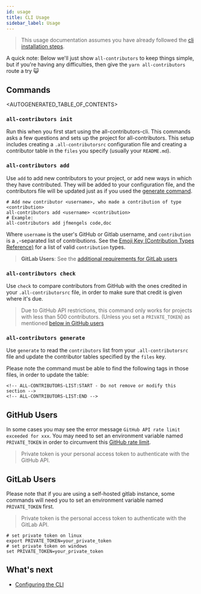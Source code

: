 ```yaml
---
id: usage
title: CLI Usage
sidebar_label: Usage
---
```


> This usage documentation assumes you have already followed the [cli installation steps](installation).

A quick note: Below we'll just show `all-contributors` to keep things simple, but if you're having any difficulties, then give the `yarn all-contributors` route a try 😺


## Commands
<AUTOGENERATED_TABLE_OF_CONTENTS>

### `all-contributors init`
Run this when you first start using the all-contributors-cli. This commands asks a few questions and sets up the project for all-contributors.
This setup includes creating a `.all-contributorsrc` configuration file and creating a contributor table in the `files` you specify (usually your `README.md`).

### `all-contributors add`
Use `add` to add new contributors to your project, or add new ways in which they
have contributed. They will be added to your configuration file, and the
contributors file will be updated just as if you used the [generate command](#all-contributors-generate).

```console
# Add new contributor <username>, who made a contribution of type <contribution>
all-contributors add <username> <contribution>
# Example:
all-contributors add jfmengels code,doc
```

Where `username` is the user's GitHub or Gitlab username, and `contribution` is a
`,`-separated list of contributions. See the [Emoji Key (Contribution Types Reference)](../emoji-key)
for a list of valid `contribution` types.

> **GitLab Users**: See the [additional requirements for GitLab users](#gitlab-users)

### `all-contributors check`
Use `check` to compare contributors from GitHub with the ones credited in your
`.all-contributorsrc` file, in order to make sure that credit is given where
it's due.

> Due to GitHub API restrictions, this command only works for projects with less
> than 500 contributors. (Unless you set a `PRIVATE_TOKEN`) as mentioned [below in GitHub users](#github-users)


### `all-contributors generate`
Use `generate` to read the `contributors` list from your `.all-contributorsrc` file
and update the contributor tables specified by the `files` key.

Please note the command must be able to find the following tags in those files, in order to update the table:
```
<!-- ALL-CONTRIBUTORS-LIST:START - Do not remove or modify this section -->
<!-- ALL-CONTRIBUTORS-LIST:END -->
```


## GitHub Users
In some cases you may see the error message `GitHub API rate limit exceeded for xxx`. You may need to set an environment variable named `PRIVATE_TOKEN` in order to circumvent this [GitHub rate limit](https://developer.github.com/v3/rate_limit/).

> Private token is your personal access token to authenticate with the GitHub API.


## GitLab Users
Please note that if you are using a self-hosted gitlab instance,
some commands will need you to set an environment variable named `PRIVATE_TOKEN` first.

> Private token is the personal access token to authenticate with the GitLab API.

```console
# set private token on linux
export PRIVATE_TOKEN=your_private_token
# set private token on windows
set PRIVATE_TOKEN=your_private_token
```



## What's next
- [Configuring the CLI](configuration)
